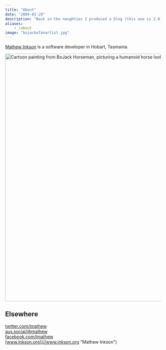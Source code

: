 ```yaml
---
title: "About"
date: "2009-03-29"
description: "Back in the noughties I produced a blog (this one is 2.0)"
aliases:
    - /about
image: "bojackofanartist.jpg"
---
```


[Mathew Inkson](//www.inkson.org "Mathew Inkson") is a software developer in Hobart, Tasmania.

<p><img src="/img/bojackofanartist.jpg" alt="Cartoon painting from BoJack Horseman, picturing a humanoid horse looking at another horse in a pool" width="1200" height="800"></p>

## Elsewhere

[twitter.com/imathew](//twitter.com/imathew "Twitter")  
[aus.social/@mathew](//aus.social/@imathew "Mastodon")  
[facebook.com/imathew](//www.facebook.com/imathew "Facebook")  
[www.inkson.org](//www.inkson.org "Mathew Inkson")